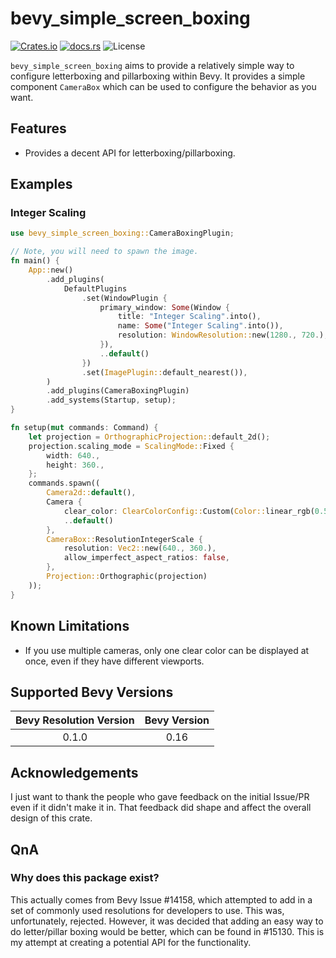 # bevy_simple_screen_boxing
[![Crates.io](https://img.shields.io/crates/v/bevy_simple_screen_boxing)](https://crates.io/crates/bevy_simple_screen_boxing)
[![docs.rs](https://docs.rs/bevy_simple_screen_boxing/badge.svg)](https://docs.rs/bevy_simple_screen_boxing/)
![License](https://img.shields.io/crates/l/bevy_simple_screen_boxing)

`bevy_simple_screen_boxing` aims to provide a relatively simple way to configure letterboxing and pillarboxing within Bevy.
It provides a simple component `CameraBox` which can be used to configure the behavior as you want.

## Features
- Provides a decent API for letterboxing/pillarboxing.

## Examples
### Integer Scaling
```rust
use bevy_simple_screen_boxing::CameraBoxingPlugin;

// Note, you will need to spawn the image.
fn main() {
    App::new()
        .add_plugins(
            DefaultPlugins
                .set(WindowPlugin {
                    primary_window: Some(Window {
                        title: "Integer Scaling".into(),
                        name: Some("Integer Scaling".into()),
                        resolution: WindowResolution::new(1280., 720.),
                    }),
                    ..default()
                })
                .set(ImagePlugin::default_nearest()),
        )
        .add_plugins(CameraBoxingPlugin)
        .add_systems(Startup, setup);
}

fn setup(mut commands: Command) {
    let projection = OrthographicProjection::default_2d();
    projection.scaling_mode = ScalingMode::Fixed {
        width: 640.,
        height: 360.,
    };
    commands.spawn((
        Camera2d::default(),
        Camera {
            clear_color: ClearColorConfig::Custom(Color::linear_rgb(0.5, 0.5, 0.9)),
            ..default()
        },
        CameraBox::ResolutionIntegerScale {
            resolution: Vec2::new(640., 360.),
            allow_imperfect_aspect_ratios: false,
        },
        Projection::Orthographic(projection)
    ));
}
```

## Known Limitations
- If you use multiple cameras, only one clear color can be displayed at once, even if they have different viewports.

## Supported Bevy Versions
| Bevy Resolution Version | Bevy Version |
|:-----------------------:|:------------:|
|          0.1.0          |     0.16     |

## Acknowledgements  
I just want to thank the people who gave feedback on the initial Issue/PR even if it didn't make it in. That feedback
did shape and affect the overall design of this crate.

## QnA
### Why does this package exist?  
This actually comes from Bevy Issue #14158, which attempted to add in a set of commonly used resolutions for developers
to use. This was, unfortunately, rejected. However, it was decided that adding an easy way to do letter/pillar boxing
would be better, which can be found in #15130. This is my attempt at creating a potential API for the functionality.

